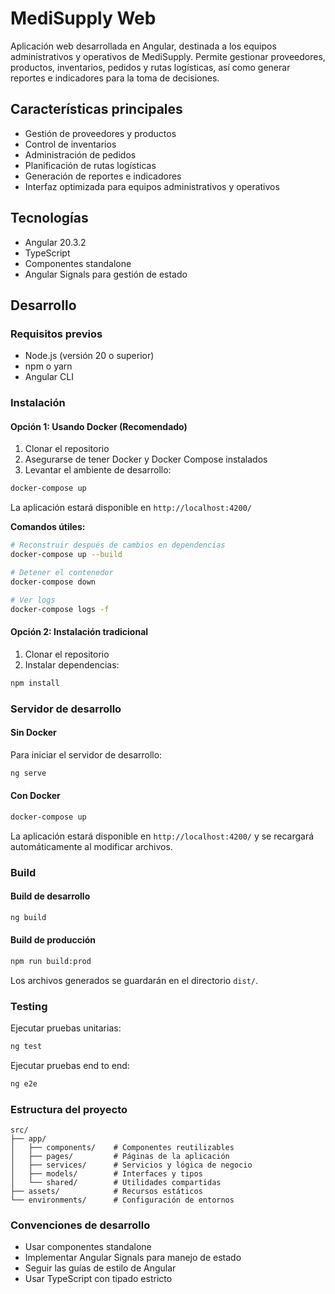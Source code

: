 # MediSupply Web

Aplicación web desarrollada en Angular, destinada a los equipos administrativos y operativos de MediSupply. Permite gestionar proveedores, productos, inventarios, pedidos y rutas logísticas, así como generar reportes e indicadores para la toma de decisiones.

## Características principales

- Gestión de proveedores y productos
- Control de inventarios
- Administración de pedidos
- Planificación de rutas logísticas
- Generación de reportes e indicadores
- Interfaz optimizada para equipos administrativos y operativos

## Tecnologías

- Angular 20.3.2
- TypeScript
- Componentes standalone
- Angular Signals para gestión de estado

## Desarrollo

### Requisitos previos

- Node.js (versión 20 o superior)
- npm o yarn
- Angular CLI

### Instalación

#### Opción 1: Usando Docker (Recomendado)

1. Clonar el repositorio
2. Asegurarse de tener Docker y Docker Compose instalados
3. Levantar el ambiente de desarrollo:
```bash
docker-compose up
```

La aplicación estará disponible en `http://localhost:4200/`

**Comandos útiles:**
```bash
# Reconstruir después de cambios en dependencias
docker-compose up --build

# Detener el contenedor
docker-compose down

# Ver logs
docker-compose logs -f
```

#### Opción 2: Instalación tradicional

1. Clonar el repositorio
2. Instalar dependencias:
```bash
npm install
```

### Servidor de desarrollo

#### Sin Docker

Para iniciar el servidor de desarrollo:

```bash
ng serve
```

#### Con Docker

```bash
docker-compose up
```

La aplicación estará disponible en `http://localhost:4200/` y se recargará automáticamente al modificar archivos.

### Build

#### Build de desarrollo

```bash
ng build
```

#### Build de producción

```bash
npm run build:prod
```

Los archivos generados se guardarán en el directorio `dist/`.

### Testing

Ejecutar pruebas unitarias:
```bash
ng test
```

Ejecutar pruebas end to end:
```bash
ng e2e
```

### Estructura del proyecto

```
src/
├── app/
│   ├── components/    # Componentes reutilizables
│   ├── pages/         # Páginas de la aplicación
│   ├── services/      # Servicios y lógica de negocio
│   ├── models/        # Interfaces y tipos
│   └── shared/        # Utilidades compartidas
├── assets/            # Recursos estáticos
└── environments/      # Configuración de entornos
```

### Convenciones de desarrollo

- Usar componentes standalone
- Implementar Angular Signals para manejo de estado
- Seguir las guías de estilo de Angular
- Usar TypeScript con tipado estricto
